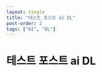 ```yaml
---
layout: single
title: "테스트 포스트 ai DL"
post-order: 2
tags: ["AI", "DL"]
---
```


# 테스트 포스트 ai DL